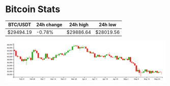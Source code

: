 # Bitcoin Stats

BTC/USDT|24h change|24h high|24h low|
|---|---|---|---|
|$29494.19|-0.78%|$29886.64|$28019.56|

<img src="./chart.svg">
